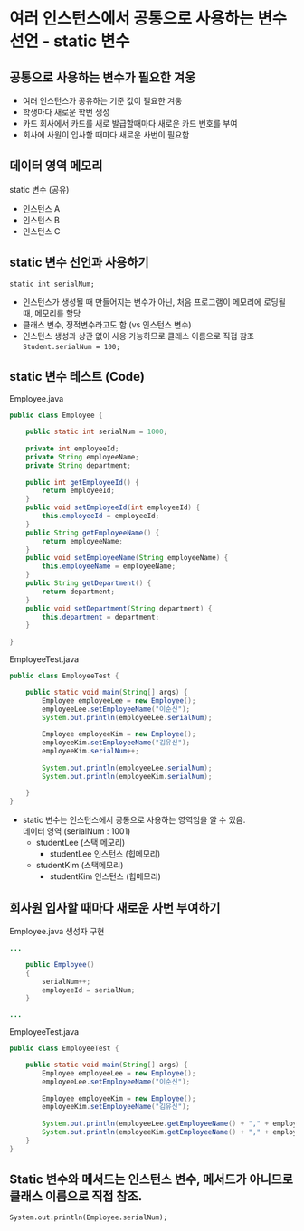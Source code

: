 # 여러 인스턴스에서 공통으로 사용하는 변수 선언 - static 변수
## 공통으로 사용하는 변수가 필요한 겨웅
- 여러 인스턴스가 공유하는 기준 값이 필요한 겨웅
- 학생마다 새로운 학번 생성
- 카드 회사에서 카드를 새로 발급할때마다 새로운 카드 번호를 부여
- 회사에 사원이 입사할 때마다 새로운 사번이 필요함

## 데이터 영역 메모리
static 변수 (공유)
- 인스턴스 A
- 인스턴스 B
- 인스턴스 C

## static 변수 선언과 사용하기
`static int serialNum;`
- 인스턴스가 생성될 때 만들어지는 변수가 아닌, 처음 프로그램이 메모리에 로딩될 때, 메모리를 할당
- 클래스 변수, 정적변수라고도 함 (vs 인스턴스 변수)
- 인스턴스 생성과 상관 없이 사용 가능하므로 클래스 이름으로 직접 참조<br>
`Student.serialNum = 100;`

## static 변수 테스트 (Code)
Employee.java
```java
public class Employee {

	public static int serialNum = 1000;
	
	private int employeeId;
	private String employeeName;
	private String department;
		
	public int getEmployeeId() {
		return employeeId;
	}
	public void setEmployeeId(int employeeId) {
		this.employeeId = employeeId;
	}
	public String getEmployeeName() {
		return employeeName;
	}
	public void setEmployeeName(String employeeName) {
		this.employeeName = employeeName;
	}
	public String getDepartment() {
		return department;
	}
	public void setDepartment(String department) {
		this.department = department;
	}
	
}
```
EmployeeTest.java
```java
public class EmployeeTest {

	public static void main(String[] args) {
		Employee employeeLee = new Employee();
		employeeLee.setEmployeeName("이순신");
		System.out.println(employeeLee.serialNum);
		
		Employee employeeKim = new Employee();
		employeeKim.setEmployeeName("김유신");
		employeeKim.serialNum++;
		
		System.out.println(employeeLee.serialNum);
		System.out.println(employeeKim.serialNum);
		
	}
}
```
- static 변수는 인스턴스에서 공통으로 사용하는 영역임을 알 수 있음.<br>
데이터 영역 (serialNum : 1001)
  - studentLee (스택 메모리)
    - studentLee 인스턴스 (힙메모리)
  - studentKim (스택메모리)
    - studentKim 인스턴스 (힙메모리)

## 회사원 입사할 때마다 새로운 사번 부여하기
Employee.java 생성자 구현
```java
...

	public Employee()
	{
		serialNum++;
		employeeId = serialNum;
	}

...
```
EmployeeTest.java
```java
public class EmployeeTest {

	public static void main(String[] args) {
		Employee employeeLee = new Employee();
		employeeLee.setEmployeeName("이순신");
				
		Employee employeeKim = new Employee();
		employeeKim.setEmployeeName("김유신");
				
		System.out.println(employeeLee.getEmployeeName() + "," + employeeLee.getEmployeeId());
		System.out.println(employeeKim.getEmployeeName() + "," + employeeKim.getEmployeeId());
	}
}
```

## Static 변수와 메서드는 인스턴스 변수, 메서드가 아니므로 클래스 이름으로 직접 참조.
`System.out.println(Employee.serialNum);`